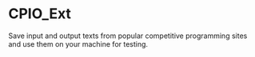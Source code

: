 # CPIO_Ext
Save input and output texts from popular competitive programming sites and use them on your machine for testing.
